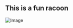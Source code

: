## This is a fun racoon
![Image](https://t4.ftcdn.net/jpg/02/66/31/75/360_F_266317554_kr7DPOoM5Uty0YCeFU9nDZTt4a2LeMJF.jpg)
